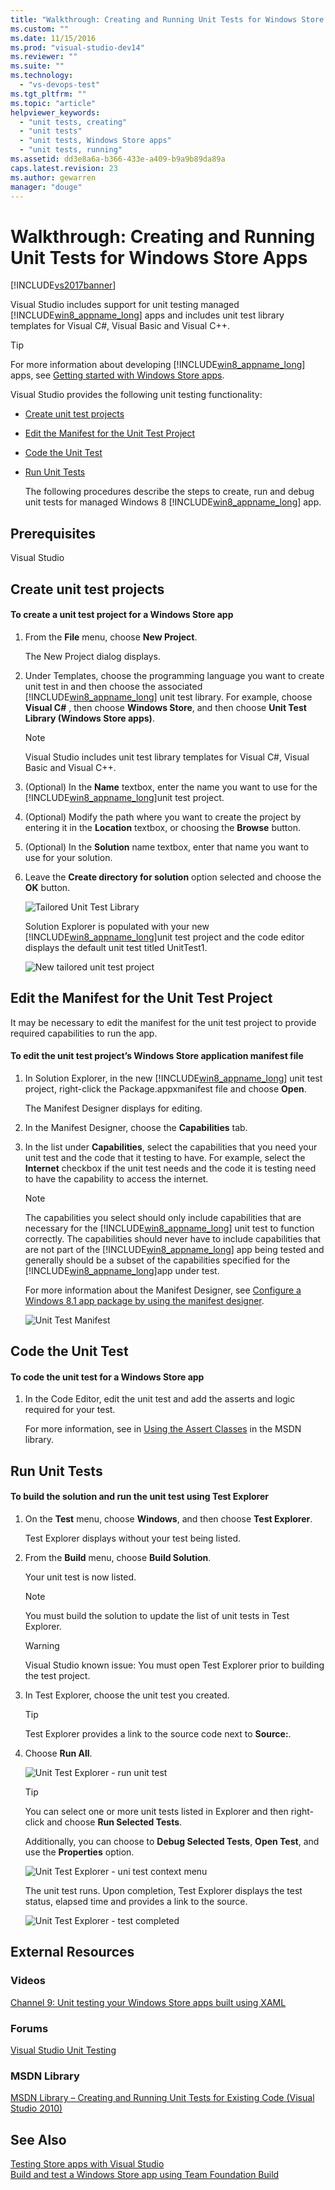 ```yaml
---
title: "Walkthrough: Creating and Running Unit Tests for Windows Store Apps | Microsoft Docs"
ms.custom: ""
ms.date: 11/15/2016
ms.prod: "visual-studio-dev14"
ms.reviewer: ""
ms.suite: ""
ms.technology: 
  - "vs-devops-test"
ms.tgt_pltfrm: ""
ms.topic: "article"
helpviewer_keywords: 
  - "unit tests, creating"
  - "unit tests"
  - "unit tests, Windows Store apps"
  - "unit tests, running"
ms.assetid: dd3e8a6a-b366-433e-a409-b9a9b89da89a
caps.latest.revision: 23
ms.author: gewarren
manager: "douge"
---
```

# Walkthrough: Creating and Running Unit Tests for Windows Store Apps
[!INCLUDE[vs2017banner](../includes/vs2017banner.md)]

Visual Studio includes support for unit testing managed [!INCLUDE[win8_appname_long](../includes/win8-appname-long-md.md)] apps and includes unit test library templates for Visual C#, Visual Basic and Visual C++.  
  
> [!TIP]
>  For more information about developing [!INCLUDE[win8_appname_long](../includes/win8-appname-long-md.md)] apps, see [Getting started with Windows Store apps](http://go.microsoft.com/fwlink/?LinkID=241410).  
  
 Visual Studio provides the following unit testing functionality:  
  
- [Create unit test projects](#CreateAndRunUnitTestWin8Tailored_Create)  
  
- [Edit the Manifest for the Unit Test Project](#CreateAndRunUnitTestWin8Tailored_Manifest)  
  
- [Code the Unit Test](#CreateAndRunUnitTestWin8Tailored_Code)  
  
- [Run Unit Tests](#CreateAndRunUnitTestWin8Tailored_Run)  
  
  The following procedures describe the steps to create, run and debug unit tests for managed Windows 8 [!INCLUDE[win8_appname_long](../includes/win8-appname-long-md.md)] app.  
  
## Prerequisites  
 Visual Studio  
  
##  <a name="CreateAndRunUnitTestWin8Tailored_Create"></a> Create unit test projects  
  
#### To create a unit test project for a Windows Store app  
  
1.  From the **File** menu, choose **New Project**.  
  
     The New Project dialog displays.  
  
2.  Under Templates, choose the programming language you want to create unit test in and then choose the associated [!INCLUDE[win8_appname_long](../includes/win8-appname-long-md.md)] unit test library. For example, choose **Visual C#** , then choose **Windows Store**, and then choose **Unit Test Library (Windows Store apps)**.  
  
    > [!NOTE]
    >  Visual Studio includes unit test library templates for Visual C#, Visual Basic and Visual C++.  
  
3.  (Optional) In the **Name** textbox, enter the name you want to use for the [!INCLUDE[win8_appname_long](../includes/win8-appname-long-md.md)]unit test project.  
  
4.  (Optional) Modify the path where you want to create the project by entering it in the **Location** textbox, or choosing the **Browse** button.  
  
5.  (Optional) In the **Solution** name textbox, enter that name you want to use for your solution.  
  
6.  Leave the **Create directory for solution** option selected and choose the **OK** button.  
  
     ![Tailored Unit Test Library](../test/media/unit-test-win8-1.png "Unit_Test_Win8_1")  
  
     Solution Explorer is populated with your new [!INCLUDE[win8_appname_long](../includes/win8-appname-long-md.md)]unit test project and the code editor displays the default unit test titled UnitTest1.  
  
     ![New tailored unit test project](../test/media/unit-test-win8-unittestexplorer-newprojectcreated.png "Unit_Test_Win8_UnitTestExplorer_NewProjectCreated")  
  
##  <a name="CreateAndRunUnitTestWin8Tailored_Manifest"></a> Edit the Manifest for the Unit Test Project  
 It may be necessary to edit the manifest for the unit test project to provide required capabilities to run the app.  
  
#### To edit the unit test project’s Windows Store application manifest file  
  
1.  In Solution Explorer, in the new [!INCLUDE[win8_appname_long](../includes/win8-appname-long-md.md)] unit test project, right-click the Package.appxmanifest file and choose **Open**.  
  
     The Manifest Designer displays for editing.  
  
2.  In the Manifest Designer, choose the **Capabilities** tab.  
  
3.  In the list under **Capabilities**, select the capabilities that you need your unit test and the code that it testing to have. For example, select the **Internet** checkbox if the unit test needs and the code it is testing need to have the capability to access the internet.  
  
    > [!NOTE]
    >  The capabilities you select should only include capabilities that are necessary for the [!INCLUDE[win8_appname_long](../includes/win8-appname-long-md.md)] unit test to function correctly. The capabilities should never have to include capabilities that are not part of the [!INCLUDE[win8_appname_long](../includes/win8-appname-long-md.md)] app being tested and generally should be a subset of the capabilities specified for the [!INCLUDE[win8_appname_long](../includes/win8-appname-long-md.md)]app under test.  
  
     For more information about the Manifest Designer, see [Configure a Windows 8.1 app package by using the manifest designer](http://msdn.microsoft.com/library/24c58b7f-9c6d-41c3-b385-c1e8497d5b2d).  
  
     ![Unit Test Manifest](../test/media/unit-test-win8.png "Unit_Test_Win8_")  
  
##  <a name="CreateAndRunUnitTestWin8Tailored_Code"></a> Code the Unit Test  
  
#### To code the unit test for a Windows Store app  
  
1.  In the Code Editor, edit the unit test and add the asserts and logic required for your test.  
  
     For more information, see in [Using the Assert Classes](http://go.microsoft.com/fwlink/?LinkID=224991) in the MSDN library.  
  
##  <a name="CreateAndRunUnitTestWin8Tailored_Run"></a> Run Unit Tests  
  
#### To build the solution and run the unit test using Test Explorer  
  
1.  On the **Test** menu, choose **Windows**, and then choose **Test Explorer**.  
  
     Test Explorer displays without your test being listed.  
  
2.  From the **Build** menu, choose **Build Solution**.  
  
     Your unit test is now listed.  
  
    > [!NOTE]
    >  You must build the solution to update the list of unit tests in Test Explorer.  
  
    > [!WARNING]
    >  Visual Studio known issue: You must open Test Explorer prior to building the test project.  
  
3.  In Test Explorer, choose the unit test you created.  
  
    > [!TIP]
    >  Test Explorer provides a link to the source code next to **Source:**.  
  
4.  Choose **Run All**.  
  
     ![Unit Test Explorer &#45; run unit test](../test/media/unit-test-win8-unittestexplorer-contextmenurun.png "Unit_Test_Win8_UnitTestExplorer_ContextMenuRun")  
  
    > [!TIP]
    >  You can select one or more unit tests listed in Explorer and then right-click and choose **Run Selected Tests**.  
    >   
    >  Additionally, you can choose to **Debug Selected Tests**, **Open Test**, and use the **Properties** option.  
    >   
    >  ![Unit Test Explorer &#45; uni test context menu](../test/media/unit-test-win8-unittestexplorer-contextmenu.png "Unit_Test_Win8_UnitTestExplorer_ContextMenu")  
  
     The unit test runs. Upon completion, Test Explorer displays the test status, elapsed time and provides a link to the source.  
  
     ![Unit Test Explorer &#45; test completed](../test/media/unit-test-win8-unittestexplorer-done.png "Unit_Test_Win8_UnitTestExplorer_Done")  
  
## External Resources  
  
### Videos  
 [Channel 9: Unit testing your Windows Store apps built using XAML](http://go.microsoft.com/fwlink/?LinkId=226285)  
  
### Forums  
 [Visual Studio Unit Testing](http://go.microsoft.com/fwlink/?LinkId=224477)  
  
### MSDN Library  
 [MSDN Library – Creating and Running Unit Tests for Existing Code (Visual Studio 2010)](http://go.microsoft.com/fwlink/?LinkID=223683)  
  
## See Also  
 [Testing Store apps with Visual Studio](../test/testing-store-apps-with-visual-studio.md)   
 [Build and test a Windows Store app using Team Foundation Build](http://msdn.microsoft.com/library/d0ca17bb-deae-4f3d-a18d-1a99bebceaa9)



